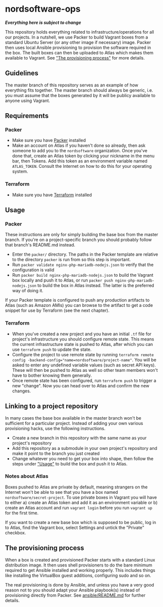 # nordsoftware-ops

**_Everything here is subject to change_**

This repository holds everything related to infrastructure/operations for all our projects. In a nutshell, we use 
Packer to build Vagrant boxes from a standard Ubuntu Server (or any other image if necessary) image. Packer then uses 
local Ansible provisioning to provision the software required in the box. The built boxes can then be uploaded to 
Atlas which makes them available to Vagrant. See ["The provisioning process"](#the-provisioning-process) for more details.

## Guidelines

The master branch of this repository serves as an example of how everything fits together. The master branch should 
always be generic, i.e. you must assume that the boxes generated by it will be publicy available to anyone using 
Vagrant.

## Requirements

### Packer

* Make sure you have [Packer](https://packer.io/) installed
* Make an account on Atlas if you haven't done so already, then ask someone to add you to the `nordsoftware` 
organization. Once you've done that, create an Atlas token by clicking your nickname in the menu bar, then Tokens. Add 
this token as an environment variable named `ATLAS_TOKEN`. Consult the Internet on how to do this for your operating 
system.

### Terraform

* Make sure you have [Terraform](https://terraform.io/) installed

## Usage

### Packer

These instructions are only for simply building the base box from the master branch. If you're on a project-specific 
branch you should probably follow that branch's README.md instead.

* Enter the `packer/` directory. The paths in the Packer template are relative to the directory `packer` is run from 
so this step is important.
* Run `packer validate nginx-php-mariadb-nodejs.json` to verify that the configuration is valid
* Run `packer build nginx-php-mariadb-nodejs.json` to build the Vagrant box locally and push it to 
Atlas, or run `packer push nginx-php-mariadb-nodejs.json` to build the box in Atlas instead. The latter is the 
preferred way of doing it.

If your Packer template is configured to push any production artifacts to Atlas (such as Amazon AMIs) you can browse to 
the artifact to get a code snippet for use by Terraform (see the next chapter).

### Terraform

* When you've created a new project and you have an initial `.tf` file for project's infrastructure you should 
configure remote state. This means the current infrastructure state is pushed to Atlas, after which you can use 
`terraform push` to update the state.
* Configure the project to use remote state by running `terraform remote config -backend-config="name=nordsoftware/project-name"`. 
You will be asked to enter any undefined variable values (such as secret API keys). These will then be pushed to Atlas 
as well so other team members won't have to bother knowing them generally.
* Once remote state has been configured, run `terraform push` to trigger a new "change". Now you can head over to Atlas 
and confirm the new changes.

## Linking to a project repository

In many cases the base box available in the master branch won't be sufficient for a particular project. Instead of 
adding your own various provisioning hacks, use the following instructions.

* Create a new branch in this repository with the same name as your project's repository
* Add this repository as a submodule in your own project's repository and make it point to the branch you just created
* Change whatever you need to get your box into shape, then follow the steps under ["Usage"](#usage) to build the box and push 
 it to Atlas.
 
### Notes about Atlas

Boxes pushed to Atlas are private by default, meaning strangers on the Internet won't be able to see that you have a 
box named `nordsoftware/secret-project`. To use private boxes in Vagrant you will have to either a) create an Atlas 
token and add it as an environment variable or b) create an Atlas account and run `vagrant login` before you run 
`vagrant up` for the first time.

If you want to create a new base box which is supposed to be public, log in to Atlas, find the Vagrant box, select 
Settings and untick the "Private" checkbox.

## The provisioning process

When a box is created and provisioned Packer starts with a standard Linux distribution image. It then uses shell 
provisioners to do the bare minimum required to get Ansible installed and working properly. This includes things like 
installing the VirtualBox guest additions, configuring sudo and so on.
 
The real provisioning is done by Ansible, and unless you have a very good reason not to you should adapt your Ansible 
playbook(s) instead of provisioning directly from Packer. See [ansible/README.md](packer/ansible/README.md) for further 
details.
